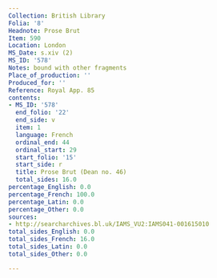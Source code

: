 ```yaml
---
Collection: British Library
Folia: '8'
Headnote: Prose Brut
Item: 590
Location: London
MS_Date: s.xiv (2)
MS_ID: '578'
Notes: bound with other fragments
Place_of_production: ''
Produced_for: ''
Reference: Royal App. 85
contents:
- MS_ID: '578'
  end_folio: '22'
  end_side: v
  item: 1
  language: French
  ordinal_end: 44
  ordinal_start: 29
  start_folio: '15'
  start_side: r
  title: Prose Brut (Dean no. 46)
  total_sides: 16.0
percentage_English: 0.0
percentage_French: 100.0
percentage_Latin: 0.0
percentage_Other: 0.0
sources:
- http://searcharchives.bl.uk/IAMS_VU2:IAMS041-001615010
total_sides_English: 0.0
total_sides_French: 16.0
total_sides_Latin: 0.0
total_sides_Other: 0.0

---
```

